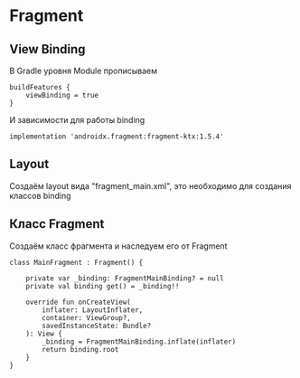 # Fragment
## View Binding
В Gradle уровня Module прописываем
```
buildFeatures {
    viewBinding = true
}
```
И зависимости для работы binding
```
implementation 'androidx.fragment:fragment-ktx:1.5.4'
```
## Layout
Создаём layout вида "fragment_main.xml", это необходимо для создания классов binding
## Класс Fragment
Создаём класс фрагмента и наследуем его от Fragment
```
class MainFragment : Fragment() {

    private var _binding: FragmentMainBinding? = null
    private val binding get() = _binding!!

    override fun onCreateView(
        inflater: LayoutInflater,
        container: ViewGroup?,
        savedInstanceState: Bundle?
    ): View {
        _binding = FragmentMainBinding.inflate(inflater)
        return binding.root
    }
}
```
